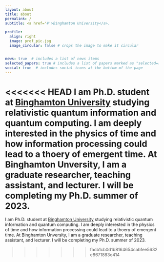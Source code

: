 ```yaml
---
layout: about
title: about
permalink: /
subtitle: <a href='#'>Binghamton University</a>.

profile:
  align: right
  image: prof_pic.jpg
  image_circular: false # crops the image to make it circular


news: true  # includes a list of news items
selected_papers: true # includes a list of papers marked as "selected={true}"
social: true  # includes social icons at the bottom of the page
---
```


<<<<<<< HEAD
I am Ph.D. student at [Binghamton University](https://www.binghamton.edu/) studying relativistic quantum information and quantum computing. I am deeply interested in the physics of time and how information processing could lead to a thoery of emergent time. At Binghamton Unversity, I am a graduate researcher, teaching assistant, and lecturer. I will be completing my Ph.D. summer of 2023.
=======
I am Ph.D. student at [Binghamton University](https://www.binghamton.edu/) studying relativistic quantum information and quantum computing. I am deeply interested in the physics of time and how information processing could lead to a thoery of emergent time. At Binghamton Unversity, I am a graduate researcher, teaching assistant, and lecturer. I will be completing my Ph.D. summer of 2023.
>>>>>>> facb1cb0d1b8164654cabfee5632e8671883e414
